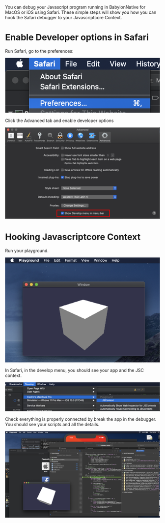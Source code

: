 You can debug your Javascript program running in BabylonNative for MacOS or iOS using Safari. These simple steps will show you how you can hook the Safari debugger to your Javascriptcore Context.

# Enable Developer options in Safari

Run Safari, go to the preferences:

![DebugMac](Images/SafariGoPrefs.png)

Click the Advanced tab and enable developer options

![DebugMac](Images/SafariCheckDeveloper.png)

# Hooking Javascriptcore Context

Run your playground.

![DebugMac](Images/DebugMacRunPG.png)

In Safari, in the develop menu, you should see your app and the JSC context.

![DebugMac](Images/HookJSCContext.png)

Check everything is properly connected by break the app in the debugger. You should see your scripts and all the details.

![DebugMac](Images/JSCDebugBreakApp.png)
